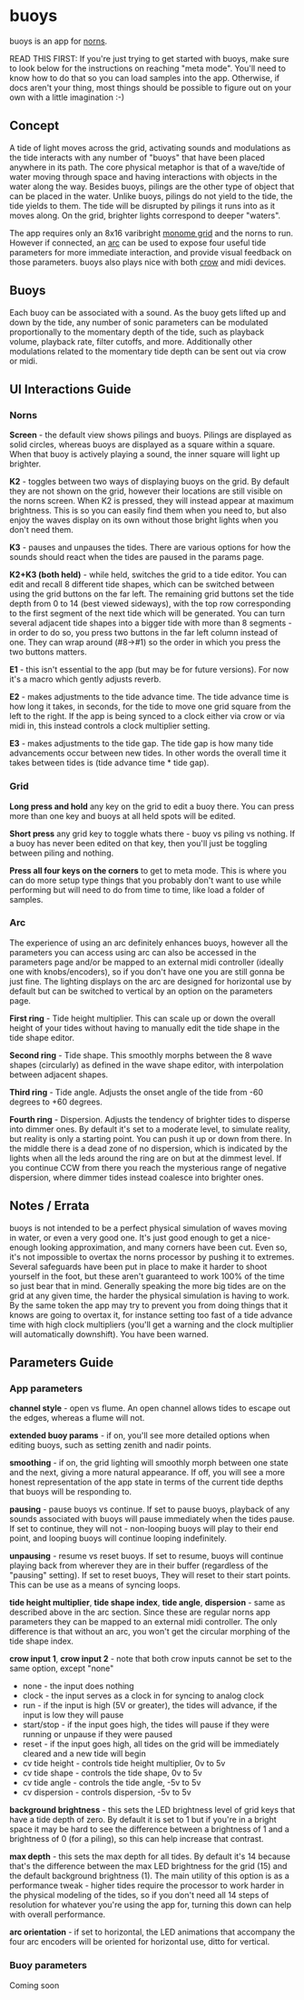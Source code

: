 # buoys

buoys is an app for [norns](https://monome.org/norns/).

READ THIS FIRST: If you're just trying to get started with buoys, make sure to look below for the instructions on reaching "meta mode". You'll need to know how to do that so you can load samples into the app. Otherwise, if docs aren't your thing, most things should be possible to figure out on your own with a little imagination :-)

## Concept

A tide of light moves across the grid, activating sounds and modulations as the tide interacts with any number of "buoys" that have been placed anywhere in its path. The core physical metaphor is that of a wave/tide of water moving through space and having interactions with objects in the water along the way. Besides buoys, pilings are the other type of object that can be placed in the water. Unlike buoys, pilings do not yield to the tide, the tide yields to them. The tide will be disrupted by pilings it runs into as it moves along. On the grid, brighter lights correspond to deeper "waters".

The app requires only an 8x16 varibright [monome grid](https://monome.org/docs/grid/) and the norns to run. However if connected, an [arc](https://monome.org/docs/arc/) can be used to expose four useful tide parameters for more immediate interaction, and provide visual feedback on those parameters. buoys also plays nice with both [crow](https://monome.org/docs/crow/) and midi devices.

## Buoys 

Each buoy can be associated with a sound. As the buoy gets lifted up and down by the tide, any number of sonic parameters can be modulated proportionally to the momentary depth of the tide, such as playback volume, playback rate, filter cutoffs, and more. Additionally other modulations related to the momentary tide depth can be sent out via crow or midi.

## UI Interactions Guide

### Norns
**Screen** - the default view shows pilings and buoys. Pilings are displayed as solid circles, whereas buoys are displayed as a square within a square. When that buoy is actively playing a sound, the inner square will light up brighter.

**K2** - toggles between two ways of displaying buoys on the grid. By default they are not shown on the grid, however their locations are still visible on the norns screen. When K2 is pressed, they will instead appear at maximum brightness. This is so you can easily find them when you need to, but also enjoy the waves display on its own without those bright lights when you don't need them.

**K3** - pauses and unpauses the tides. There are various options for how the sounds should react when the tides are paused in the params page.

**K2+K3 (both held)** - while held, switches the grid to a tide editor. You can edit and recall 8 different tide shapes, which can be switched between using the grid buttons on the far left. The remaining grid buttons set the tide depth from 0 to 14 (best viewed sideways), with the top row corresponding to the first segment of the next tide which will be generated. You can turn several adjacent tide shapes into a bigger tide with more than 8 segments - in order to do so, you press two buttons in the far left column instead of one. They can wrap around (#8->#1) so the order in which you press the two buttons matters.

**E1** - this isn't essential to the app (but may be for future versions). For now it's a macro which gently adjusts reverb.

**E2** - makes adjustments to the tide advance time. The tide advance time is how long it takes, in seconds, for the tide to move one grid square from the left to the right. If the app is being synced to a clock either via crow or via midi in, this instead controls a clock multiplier setting.

**E3** - makes adjustments to the tide gap. The tide gap is how many tide advancements occur between new tides. In other words the overall time it takes between tides is (tide advance time * tide gap).

### Grid
**Long press and hold** any key on the grid to edit a buoy there. You can press more than one key and buoys at all held spots will be edited. 

**Short press** any grid key to toggle whats there - buoy vs piling vs nothing. If a buoy has never been edited on that key, then you'll just be toggling between piling and nothing.

**Press all four keys on the corners** to get to meta mode. This is where you can do more setup type things that you probably don't want to use while performing but will need to do from time to time, like load a folder of samples.

### Arc
The experience of using an arc definitely enhances buoys, however all the parameters you can access using arc can also be accessed in the parameters page and/or be mapped to an external midi controller (ideally one with knobs/encoders), so if you don't have one you are still gonna be just fine. The lighting displays on the arc are designed for horizontal use by default but can be switched to vertical by an option on the parameters page.

**First ring** - Tide height multiplier. This can scale up or down the overall height of your tides without having to manually edit the tide shape in the tide shape editor.

**Second ring** - Tide shape. This smoothly morphs between the 8 wave shapes (circularly) as defined in the wave shape editor, with interpolation between adjacent shapes.

**Third ring** - Tide angle. Adjusts the onset angle of the tide from -60 degrees to +60 degrees.

**Fourth ring** - Dispersion. Adjusts the tendency of brighter tides to disperse into dimmer ones. By default it's set to a moderate level, to simulate reality, but reality is only a starting point. You can push it up or down from there. In the middle there is a dead zone of no dispersion, which is indicated by the lights when all the leds around the ring are on but at the dimmest level. If you continue CCW from there you reach the mysterious range of negative dispersion, where dimmer tides instead coalesce into brighter ones.

## Notes / Errata
buoys is not intended to be a perfect physical simulation of waves moving in water, or even a very good one. It's just good enough to get a nice-enough looking approximation, and many corners have been cut. Even so, it's not impossible to overtax the norns processor by pushing it to extremes. Several safeguards have been put in place to make it harder to shoot yourself in the foot, but these aren't guaranteed to work 100% of the time so just bear that in mind. Generally speaking the more big tides are on the grid at any given time, the harder the physical simulation is having to work. By the same token the app may try to prevent you from doing things that it knows are going to overtax it, for instance setting too fast of a tide advance time with high clock multipliers (you'll get a warning and the clock multiplier will automatically downshift). You have been warned.

## Parameters Guide

### App parameters
**channel style** - open vs flume. An open channel allows tides to escape out the edges, whereas a flume will not.

**extended buoy params** - if on, you'll see more detailed options when editing buoys, such as setting zenith and nadir points.

**smoothing** - if on, the grid lighting will smoothly morph between one state and the next, giving a more natural appearance. If off, you will see a more honest representation of the app state in terms of the current tide depths that buoys will be responding to.

**pausing** - pause buoys vs continue. If set to pause buoys, playback of any sounds associated with buoys will pause immediately when the tides pause. If set to continue, they will not - non-looping buoys will play to their end point, and looping buoys will continue looping indefinitely.

**unpausing** - resume vs reset buoys. If set to resume, buoys will continue playing back from wherever they are in their buffer (regardless of the "pausing" setting). If set to reset buoys, They will reset to their start points. This can be use as a means of syncing loops.

**tide height multiplier**, **tide shape index**, **tide angle**, **dispersion** - same as described above in the arc section. Since these are regular norns app parameters they can be mapped to an external midi controller. The only difference is that without an arc, you won't get the circular morphing of the tide shape index.

**crow input 1**, **crow input 2** - note that both crow inputs cannot be set to the same option, except "none"
- none - the input does nothing
- clock - the input serves as a clock in for syncing to analog clock
- run - if the input is high (5V or greater), the tides will advance, if the input is low they will pause
- start/stop - if the input goes high, the tides will pause if they were running or unpause if they were paused
- reset - if the input goes high, all tides on the grid will be immediately cleared and a new tide will begin
- cv tide height - controls tide height multiplier, 0v to 5v
- cv tide shape - controls the tide shape, 0v to 5v
- cv tide angle - controls the tide angle, -5v to 5v
- cv dispersion - controls dispersion, -5v to 5v

**background brightness** - this sets the LED brightness level of grid keys that have a tide depth of zero. By default it is set to 1 but if you're in a bright space it may be hard to see the difference between a brightness of 1 and a brightness of 0 (for a piling), so this can help increase that contrast.

**max depth** - this sets the max depth for all tides. By default it's 14 because that's the difference between the max LED brightness for the grid (15) and the default background brightness (1). The main utility of this option is as a performance tweak - higher tides require the processor to work harder in the physical modeling of the tides, so if you don't need all 14 steps of resolution for whatever you're using the app for, turning this down can help with overall performance.

**arc orientation** - if set to horizontal, the LED animations that accompany the four arc encoders will be oriented for horizontal use, ditto for vertical.

### Buoy parameters
Coming soon
